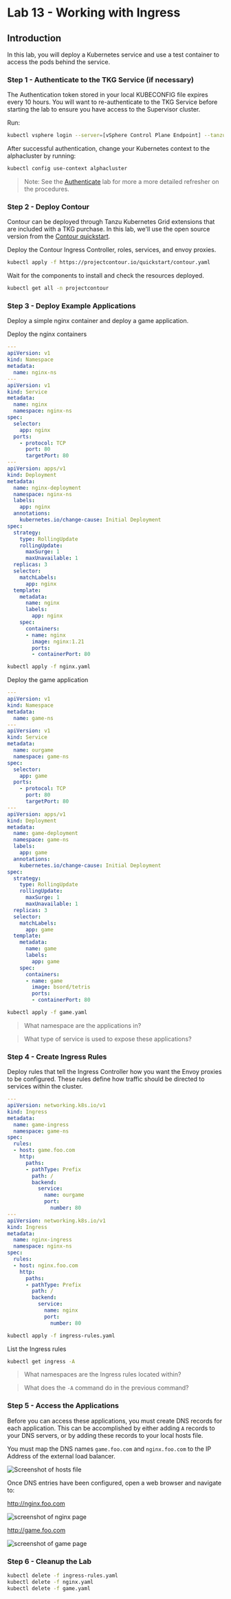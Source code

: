 # Lab 13 - Working with Ingress

## Introduction

In this lab, you will deploy a Kubernetes service and use a test container to access the pods behind the service.

### Step 1 - Authenticate to the TKG Service (if necessary)

The Authentication token stored in your local KUBECONFIG file expires every 10 hours. You will want to re-authenticate to the TKG Service before starting the lab to ensure you have access to the Supervisor cluster.

Run:

``` bash
kubectl vsphere login --server=[vSphere Control Plane Endpoint] --tanzu-kubernetes-cluster-namespace=poc --tanzu-kubernetes-cluster-name=alphacluster
```

After successful authentication, change your Kubernetes context to the alphacluster by running:

``` bash
kubectl config use-context alphacluster
```

>Note: See the [Authenticate](../../Chapter3/Authenticate%20to%20TKG/Instructions.md) lab for more a more detailed refresher on the procedures.

### Step 2 - Deploy Contour

Contour can be deployed through Tanzu Kubernetes Grid extensions that are included with a TKG purchase. In this lab, we'll use the open source version from the [Contour quickstart](https://projectcontour.io/getting-started/]).

Deploy the Contour Ingress Controller, roles, services, and envoy proxies.

```bash
kubectl apply -f https://projectcontour.io/quickstart/contour.yaml
```

Wait for the components to install and check the resources deployed.

```bash
kubectl get all -n projectcontour
```

### Step 3 - Deploy Example Applications

Deploy a simple nginx container and deploy a game application.

Deploy the nginx containers

```yaml
---
apiVersion: v1
kind: Namespace
metadata:
  name: nginx-ns
---
apiVersion: v1
kind: Service
metadata:
  name: nginx
  namespace: nginx-ns
spec:
  selector:
    app: nginx
  ports:
    - protocol: TCP
      port: 80
      targetPort: 80
---
apiVersion: apps/v1
kind: Deployment
metadata:
  name: nginx-deployment
  namespace: nginx-ns
  labels:
    app: nginx
  annotations:
    kubernetes.io/change-cause: Initial Deployment
spec:
  strategy:
    type: RollingUpdate
    rollingUpdate:
      maxSurge: 1
      maxUnavailable: 1
  replicas: 3
  selector:
    matchLabels:
      app: nginx
  template:
    metadata:
      name: nginx
      labels:
        app: nginx
    spec:
      containers:
      - name: nginx
        image: nginx:1.21
        ports:
        - containerPort: 80
```

```bash
kubectl apply -f nginx.yaml
```

Deploy the game application

```yaml
---
apiVersion: v1
kind: Namespace
metadata:
  name: game-ns
---
apiVersion: v1
kind: Service
metadata:
  name: ourgame
  namespace: game-ns
spec:
  selector:
    app: game
  ports:
    - protocol: TCP
      port: 80
      targetPort: 80
---
apiVersion: apps/v1
kind: Deployment
metadata:
  name: game-deployment
  namespace: game-ns
  labels:
    app: game
  annotations:
    kubernetes.io/change-cause: Initial Deployment
spec:
  strategy:
    type: RollingUpdate
    rollingUpdate:
      maxSurge: 1
      maxUnavailable: 1
  replicas: 3
  selector:
    matchLabels:
      app: game
  template:
    metadata:
      name: game
      labels:
        app: game
    spec:
      containers:
      - name: game
        image: bsord/tetris
        ports:
        - containerPort: 80
```

```bash
kubectl apply -f game.yaml
```

> What namespace are the applications in?

> What type of service is used to expose these applications?

### Step 4 - Create Ingress Rules

Deploy rules that tell the Ingress Controller how you want the Envoy proxies to be configured. These rules define how traffic should be directed to services within the cluster.

```yaml
---
apiVersion: networking.k8s.io/v1
kind: Ingress
metadata:
  name: game-ingress
  namespace: game-ns
spec:
  rules:
  - host: game.foo.com
    http:
      paths:
      - pathType: Prefix
        path: /
        backend:
          service:
            name: ourgame
            port:
              number: 80
---
apiVersion: networking.k8s.io/v1
kind: Ingress
metadata:
  name: nginx-ingress
  namespace: nginx-ns
spec:
  rules:
  - host: nginx.foo.com
    http:
      paths:
      - pathType: Prefix
        path: /
        backend:
          service:
            name: nginx
            port:
              number: 80
```

```bash
kubectl apply -f ingress-rules.yaml
```

List the Ingress rules

```bash
kubectl get ingress -A
```

> What namespaces are the Ingress rules located within?

> What does the `-A` command do in the previous command?

### Step 5 - Access the Applications

Before you can access these applications, you must create DNS records for each application. This can be accomplished by either adding `A` records to your DNS servers, or by adding these records to your local hosts file.

You must map the DNS names `game.foo.com` and `nginx.foo.com` to the IP Address of the external load balancer.

![Screenshot of hosts file](../img/hostsfile.png)

Once DNS entries have been configured, open a web browser and navigate to:

http://nginx.foo.com

![screenshot of nginx page](../img/ingress-nginx.png)

http://game.foo.com

![screenshot of game page](../img/ingress-game.png)

### Step 6 - Cleanup the Lab

```bash
kubectl delete -f ingress-rules.yaml
kubectl delete -f nginx.yaml
kubectl delete -f game.yaml
```
